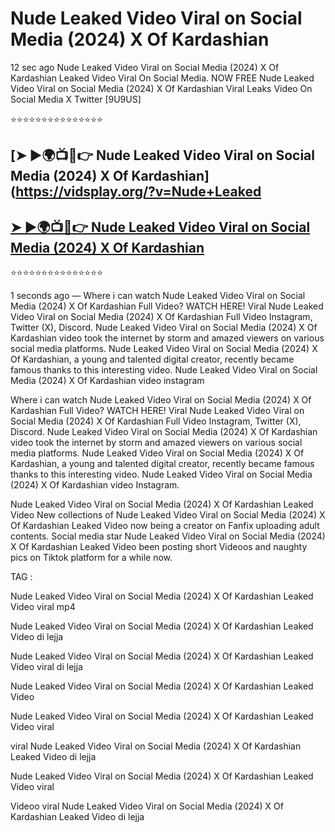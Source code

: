 ﻿# Nude Leaked Video Viral on Social Media (2024) X Of Kardashian



12 sec ago Nude Leaked Video Viral on Social Media (2024) X Of Kardashian Leaked Video Viral On Social Media. NOW FREE Nude Leaked Video Viral on Social Media (2024) X Of Kardashian Viral Leaks Video On Social Media X Twitter [9U9US]

⭐⭐⭐⭐⭐⭐⭐⭐⭐⭐⭐⭐⭐⭐⭐

## [➤ ►🌍📺📱👉 Nude Leaked Video Viral on Social Media (2024) X Of Kardashian](https://vidsplay.org/?v=Nude+Leaked

## [➤ ►🌍📺📱👉 Nude Leaked Video Viral on Social Media (2024) X Of Kardashian](https://vidsplay.org/?v=Nude+Leaked)


⭐⭐⭐⭐⭐⭐⭐⭐⭐⭐⭐⭐⭐⭐⭐



1 seconds ago — Where i can watch Nude Leaked Video Viral on Social Media (2024) X Of Kardashian Full Video? WATCH HERE! Viral Nude Leaked Video Viral on Social Media (2024) X Of Kardashian Full Video Instagram, Twitter (X), Discord. Nude Leaked Video Viral on Social Media (2024) X Of Kardashian video took the internet by storm and amazed viewers on various social media platforms. Nude Leaked Video Viral on Social Media (2024) X Of Kardashian, a young and talented digital creator, recently became famous thanks to this interesting video. Nude Leaked Video Viral on Social Media (2024) X Of Kardashian video instagram

Where i can watch Nude Leaked Video Viral on Social Media (2024) X Of Kardashian Full Video? WATCH HERE! Viral Nude Leaked Video Viral on Social Media (2024) X Of Kardashian Full Video Instagram, Twitter (X), Discord. Nude Leaked Video Viral on Social Media (2024) X Of Kardashian video took the internet by storm and amazed viewers on various social media platforms. Nude Leaked Video Viral on Social Media (2024) X Of Kardashian, a young and talented digital creator, recently became famous thanks to this interesting video. Nude Leaked Video Viral on Social Media (2024) X Of Kardashian video Instagram.

Nude Leaked Video Viral on Social Media (2024) X Of Kardashian Leaked Video New collections of Nude Leaked Video Viral on Social Media (2024) X Of Kardashian Leaked Video now being a creator on Fanfix uploading adult contents. Social media star Nude Leaked Video Viral on Social Media (2024) X Of Kardashian Leaked Video been posting short Videoos and naughty pics on Tiktok platform for a while now.

TAG :

 

Nude Leaked Video Viral on Social Media (2024) X Of Kardashian Leaked Video viral mp4

 

Nude Leaked Video Viral on Social Media (2024) X Of Kardashian Leaked Video di lejja

 

Nude Leaked Video Viral on Social Media (2024) X Of Kardashian Leaked Video viral di lejja

 

Nude Leaked Video Viral on Social Media (2024) X Of Kardashian Leaked Video

 

Nude Leaked Video Viral on Social Media (2024) X Of Kardashian Leaked Video viral

 

viral Nude Leaked Video Viral on Social Media (2024) X Of Kardashian Leaked Video di lejja

 

Nude Leaked Video Viral on Social Media (2024) X Of Kardashian Leaked Video viral

 

Videoo viral Nude Leaked Video Viral on Social Media (2024) X Of Kardashian Leaked Video di lejja